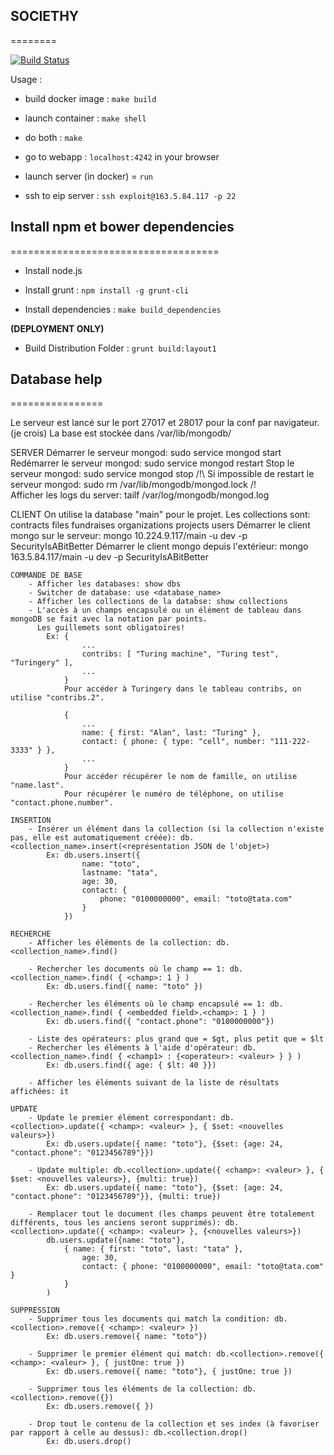 ## SOCIETHY
========

[![Build Status](https://travis-ci.org/Societhy/societhy.svg?branch=master)](https://travis-ci.org/Societhy/societhy)

Usage :

* build docker image : `make build`

* launch container : `make shell`

* do both : `make`

* go to webapp : `localhost:4242` in your browser

* launch server (in docker) = `run`

* ssh to eip server : `ssh exploit@163.5.84.117 -p 22`

## Install npm et bower dependencies
====================================
* Install node.js

* Install grunt : `npm install -g grunt-cli`

* Install dependencies : `make build_dependencies`

**(DEPLOYMENT ONLY)**

* Build Distribution Folder : `grunt build:layout1`

## Database help
================

Le serveur est lancé sur le port 27017 et 28017 pour la conf par navigateur. (je crois)
La base est stockée dans /var/lib/mongodb/

SERVER
    Démarrer le serveur mongod: sudo service mongod start
    Redémarrer le serveur mongod: sudo service mongod restart
    Stop le serveur mongod: sudo service mongod stop
    /!\ Si impossible de restart le serveur mongod: sudo rm /var/lib/mongodb/mongod.lock /!\
    Afficher les logs du server: tailf /var/log/mongodb/mongod.log

CLIENT
    On utilise la database "main" pour le projet.
    Les collections sont:
        contracts
        files
        fundraises
        organizations
        projects
        users
    Démarrer le client mongo sur le serveur: mongo 10.224.9.117/main -u dev -p SecurityIsABitBetter
    Démarrer le client mongo depuis l'extérieur: mongo 163.5.84.117/main -u dev -p SecurityIsABitBetter

    COMMANDE DE BASE
        - Afficher les databases: show dbs
        - Switcher de database: use <database_name>
        - Afficher les collections de la databse: show collections
        - L'accès à un champs encapsulé ou un élément de tableau dans mongoDB se fait avec la notation par points.
          Les guillemets sont obligatoires!
            Ex: {
                    ...
                    contribs: [ "Turing machine", "Turing test", "Turingery" ],
                    ...
                }
                Pour accéder à Turingery dans le tableau contribs, on utilise "contribs.2".

                {
                    ...
                    name: { first: "Alan", last: "Turing" },
                    contact: { phone: { type: "cell", number: "111-222-3333" } },
                    ...
                }
                Pour accéder récupérer le nom de famille, on utilise "name.last".
                Pour récupérer le numéro de téléphone, on utilise "contact.phone.number".

    INSERTION
        - Insérer un élément dans la collection (si la collection n'existe pas, elle est automatiquement créée): db.<collection_name>.insert(<représentation JSON de l'objet>)
            Ex: db.users.insert({
                    name: "toto",
                    lastname: "tata",
                    age: 30,
                    contact: {
                        phone: "0100000000", email: "toto@tata.com"
                    }
                })

    RECHERCHE
        - Afficher les éléments de la collection: db.<collection_name>.find()

        - Rechercher les documents où le champ == 1: db.<collection_name>.find( { <champ>: 1 } )
            Ex: db.users.find({ name: "toto" })

        - Rechercher les éléments où le champ encapsulé == 1: db.<collection_name>.find( { <embedded field>.<champ>: 1 } )
            Ex: db.users.find({ "contact.phone": "0100000000"})

        - Liste des opérateurs: plus grand que = $gt, plus petit que = $lt
        - Rechercher les éléments à l'aide d'opérateur: db.<collection_name>.find( { <champ1> : {<operateur>: <valeur> } } )
            Ex: db.users.find({ age: { $lt: 40 }})

        - Afficher les éléments suivant de la liste de résultats affichées: it

    UPDATE
        - Update le premier élément correspondant: db.<collection>.update({ <champ>: <valeur> }, { $set: <nouvelles valeurs>})
            Ex: db.users.update({ name: "toto"}, {$set: {age: 24, "contact.phone": "0123456789"}})

        - Update multiple: db.<collection>.update({ <champ>: <valeur> }, { $set: <nouvelles valeurs>}, {multi: true})
            Ex: db.users.update({ name: "toto"}, {$set: {age: 24, "contact.phone": "0123456789"}}, {multi: true})

        - Remplacer tout le document (les champs peuvent être totalement différents, tous les anciens seront supprimés): db.<collection>.update({ <champ>: <valeur> }, {<nouvelles valeurs>})
            db.users.update({name: "toto"},
                { name: { first: "toto", last: "tata" },
                    age: 30,
                    contact: { phone: "0100000000", email: "toto@tata.com" }
                }
            )

    SUPPRESSION
        - Supprimer tous les documents qui match la condition: db.<collection>.remove({ <champ>: <valeur> })
            Ex: db.users.remove({ name: "toto"})

        - Supprimer le premier élément qui match: db.<collection>.remove({ <champ>: <valeur> }, { justOne: true })
            Ex: db.users.remove({ name: "toto"}, { justOne: true })

        - Supprimer tous les éléments de la collection: db.<collection>.remove({})
            Ex: db.users.remove({ })

        - Drop tout le contenu de la collection et ses index (à favoriser par rapport à celle au dessus): db.<collection.drop()
            Ex: db.users.drop()
